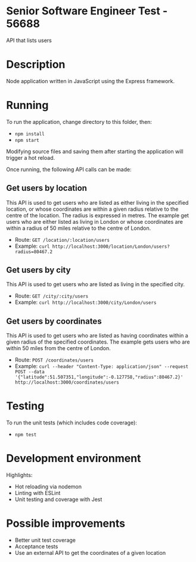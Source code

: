 # Senior Software Engineer Test - 56688

API that lists users

# Description

Node application written in JavaScript using the Express framework.

# Running

To run the application, change directory to this folder, then:

- `npm install`
- `npm start`

Modifying source files and saving them after starting the application will trigger a hot reload.

Once running, the following API calls can be made:

## Get users by location

This API is used to get users who are listed as either living in the specified location, or whose coordinates are within a given radius relative to the centre of the location. The radius is expressed in metres. The example get users who are either listed as living in London or whose coordinates are within a radius of 50 miles relative to the centre of London.

- Route: `GET /location/:location/users`
- Example: `curl http://localhost:3000/location/London/users?radius=80467.2`

## Get users by city

This API is used to get users who are listed as living in the specified city.

- Route: `GET /city/:city/users`
- Example: `curl http://localhost:3000/city/London/users`

## Get users by coordinates

This API is used to get users who are listed as having coordinates within a given radius of the specified coordinates. The example gets users who are within 50 miles from the centre of London.

- Route: `POST /coordinates/users`
- Example: `curl --header "Content-Type: application/json" --request POST --data '{"latitude":51.507351,"longitude":-0.127758,"radius":80467.2}' http://localhost:3000/coordinates/users`

# Testing

To run the unit tests (which includes code coverage):

- `npm test`

# Development environment

Highlights:

- Hot reloading via nodemon
- Linting with ESLint
- Unit testing and coverage with Jest

# Possible improvements

- Better unit test coverage
- Acceptance tests
- Use an external API to get the coordinates of a given location
